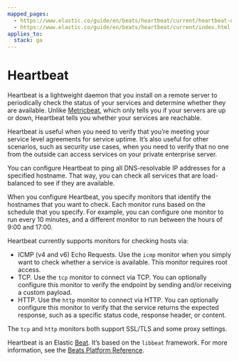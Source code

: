```yaml
---
mapped_pages:
  - https://www.elastic.co/guide/en/beats/heartbeat/current/heartbeat-overview.html
  - https://www.elastic.co/guide/en/beats/heartbeat/current/index.html
applies_to:
  stack: ga
---
```


# Heartbeat

Heartbeat is a lightweight daemon that you install on a remote server to periodically check the status of your services and determine whether they are available. Unlike [Metricbeat](/reference/metricbeat/index.md), which only tells you if your servers are up or down, Heartbeat tells you whether your services are reachable.

Heartbeat is useful when you need to verify that you’re meeting your service level agreements for service uptime. It’s also useful for other scenarios, such as security use cases, when you need to verify that no one from the outside can access services on your private enterprise server.

You can configure Heartbeat to ping all DNS-resolvable IP addresses for a specified hostname. That way, you can check all services that are load-balanced to see if they are available.

When you configure Heartbeat, you specify monitors that identify the hostnames that you want to check. Each monitor runs based on the schedule that you specify. For example, you can configure one monitor to run every 10 minutes, and a different monitor to run between the hours of 9:00 and 17:00.

Heartbeat currently supports monitors for checking hosts via:

* ICMP (v4 and v6) Echo Requests. Use the `icmp` monitor when you simply want to check whether a service is available. This monitor requires root access.
* TCP. Use the `tcp` monitor to connect via TCP. You can optionally configure this monitor to verify the endpoint by sending and/or receiving a custom payload.
* HTTP. Use the `http` monitor to connect via HTTP. You can optionally configure this monitor to verify that the service returns the expected response, such as a specific status code, response header, or content.

The `tcp` and `http` monitors both support SSL/TLS and some proxy settings.

Heartbeat is an Elastic [Beat](https://www.elastic.co/beats). It’s based on the `libbeat` framework. For more information, see the [Beats Platform Reference](/reference/index.md).

